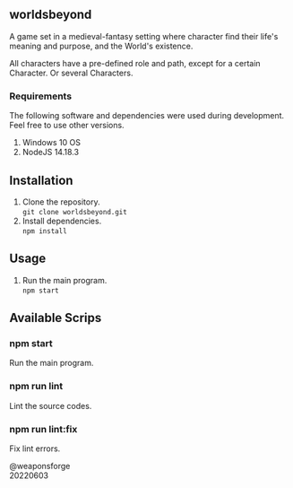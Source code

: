 ## worldsbeyond

A game set in a medieval-fantasy setting where character find their life's meaning and purpose, and the World's existence.

All characters have a pre-defined role and path, except for a certain Character. Or several Characters.


### Requirements

The following software and dependencies were used during development. Feel free to use other versions.

1. Windows 10 OS
2. NodeJS 14.18.3


## Installation

1. Clone the repository.  
`git clone worldsbeyond.git`
2. Install dependencies.  
`npm install`


## Usage

1. Run the main program.  
`npm start`


## Available Scrips

### npm start

Run the main program.

### npm run lint

Lint the source codes.

### npm run lint:fix

Fix lint errors.

@weaponsforge  
20220603

